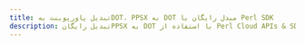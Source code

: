 ---title: تبدیل پاورپوینت بهDOT، PPSX به DOT مبدل رایگان یا Perl SDKdescription: تبدیل رایگانPPSX به DOT با استفاده از Perl Cloud APIs & SDK. همچنین اسناد Microsoft PowerPoint را در Cloud ایجاد، ویرایش و رندر کنید.---